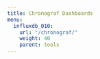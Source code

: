 ```yaml
---
title: Chronograf Dashboards
menu:
  influxdb_010:
    url: "/chronograf/"
    weight: 40
    parent: tools
---
```

